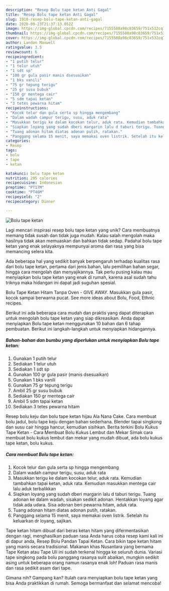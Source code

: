 ```yaml
---
description: "Resep Bolu tape ketan Anti Gagal"
title: "Resep Bolu tape ketan Anti Gagal"
slug: 1910-resep-bolu-tape-ketan-anti-gagal
date: 2020-09-23T21:37:13.052Z
image: https://img-global.cpcdn.com/recipes/7155580a98c83659/751x532cq70/bolu-tape-ketan-foto-resep-utama.jpg
thumbnail: https://img-global.cpcdn.com/recipes/7155580a98c83659/751x532cq70/bolu-tape-ketan-foto-resep-utama.jpg
cover: https://img-global.cpcdn.com/recipes/7155580a98c83659/751x532cq70/bolu-tape-ketan-foto-resep-utama.jpg
author: Landon Maxwell
ratingvalue: 3.5
reviewcount: 6
recipeingredient:
- "1 putih telur"
- "1 telur utuh"
- "1 sdt sp"
- "100 gr gula pasir manis dsesuaikan"
- "1 bks vanili"
- "75 gr tepung terigu"
- "25 gr susu bubuk"
- "150 gr mentega cair"
- "5 sdm tapai ketan"
- "3 tetes pewarna hitam"
recipeinstructions:
- "Kocok telur dan gula serta sp hingga mengembang"
- "Dalam wadah campur terigu, susu, aduk rata"
- "Masukkan terigu ke dalam kocokan telur, aduk rata. Kemudian tambahkan tapai ketan, aduk rata. Kemudian masukkan mentega cair lalu aduk terbalikkan"
- "Siapkan loyang yang sudah dberi margarin lalu d taburi terigu. Tuang adonan ke dalam wadah, sisakan sedikit adonan. Hentakkan loyang agar tidak ada udara. Sisa adonan beri pewarna hitam, aduk rata."
- "Tuang adonan hitam diatas adonan putih, ratakan."
- "Panggang selama 15 menit, saya memakai oven listrik. Setelah itu keluarkan dr loyang, sajikan."
categories:
- Resep
tags:
- bolu
- tape
- ketan

katakunci: bolu tape ketan 
nutrition: 295 calories
recipecuisine: Indonesian
preptime: "PT17M"
cooktime: "PT46M"
recipeyield: "2"
recipecategory: Dinner

---
```



![Bolu tape ketan](https://img-global.cpcdn.com/recipes/7155580a98c83659/751x532cq70/bolu-tape-ketan-foto-resep-utama.jpg)

Lagi mencari inspirasi resep bolu tape ketan yang unik? Cara membuatnya memang tidak susah dan tidak juga mudah. Kalau salah mengolah maka hasilnya tidak akan memuaskan dan bahkan tidak sedap. Padahal bolu tape ketan yang enak selayaknya mempunyai aroma dan rasa yang bisa memancing selera kita.

Ada beberapa hal yang sedikit banyak berpengaruh terhadap kualitas rasa dari bolu tape ketan, pertama dari jenis bahan, lalu pemilihan bahan segar, hingga cara mengolah dan menyajikannya. Tak perlu pusing kalau mau menyiapkan bolu tape ketan yang enak di rumah, karena asal sudah tahu triknya maka hidangan ini dapat jadi suguhan spesial.

Bolu Tape Ketan Hitam Tanpa Oven - GIVE AWAY. Masukkan gula pasir, kocok sampai berwarna pucat. See more ideas about Bolu, Food, Ethnic recipes.


Berikut ini ada beberapa cara mudah dan praktis yang dapat diterapkan untuk mengolah bolu tape ketan yang siap dikreasikan. Anda dapat menyiapkan Bolu tape ketan menggunakan 10 bahan dan 6 tahap pembuatan. Berikut ini langkah-langkah untuk menyiapkan hidangannya.

<!--inarticleads1-->

##### Bahan-bahan dan bumbu yang diperlukan untuk menyiapkan Bolu tape ketan:

1. Gunakan 1 putih telur
1. Sediakan 1 telur utuh
1. Sediakan 1 sdt sp
1. Gunakan 100 gr gula pasir (manis dsesuaikan)
1. Gunakan 1 bks vanili
1. Gunakan 75 gr tepung terigu
1. Ambil 25 gr susu bubuk
1. Sediakan 150 gr mentega cair
1. Ambil 5 sdm tapai ketan
1. Sediakan 3 tetes pewarna hitam


Resep bolu keju dan bolu tape ketan hijau Ala Nana Cake. Cara membuat bolu jadul, bolu tape keju dengan bahan sederhana. Blender tapai singkong dan susu cair hingga hancur, kemudian sisihkan. Berita terkini Bolu Kukus Tape Ketan - Cara Membuat Bolu Kukus Lembut dan Mekar Simak cara membuat bolu kukus lembut dan mekar yang mudah dibuat, ada bolu kukus tape ketan, bolu kukus. 

<!--inarticleads2-->

##### Cara membuat Bolu tape ketan:

1. Kocok telur dan gula serta sp hingga mengembang
1. Dalam wadah campur terigu, susu, aduk rata
1. Masukkan terigu ke dalam kocokan telur, aduk rata. Kemudian tambahkan tapai ketan, aduk rata. Kemudian masukkan mentega cair lalu aduk terbalikkan
1. Siapkan loyang yang sudah dberi margarin lalu d taburi terigu. Tuang adonan ke dalam wadah, sisakan sedikit adonan. Hentakkan loyang agar tidak ada udara. Sisa adonan beri pewarna hitam, aduk rata.
1. Tuang adonan hitam diatas adonan putih, ratakan.
1. Panggang selama 15 menit, saya memakai oven listrik. Setelah itu keluarkan dr loyang, sajikan.


Tape ketan hitam dibuat dari beras ketan hitam yang difermentasikan dengan ragi, menghasilkan paduan rasa Anda harus coba resep kami kali ini di dapur anda, Resep Bolu Pandan Tapai Ketan. Cara bikin tape ketan hitam yang manis secara tradisional. Makanan khas Nusantara yang bernama Tape Ketan atau Tape Uli ini sudah terkenal hingga ke seluruh dunia. Variasi tape singkong pada bolu panggang rasanya sulit abaikan, mungkin sedikit asing untuk beberapa orang namun rasanya enak loh! Paduan rasa manis dan rasa sedikit asam dari tape. 

Gimana nih? Gampang kan? Itulah cara menyiapkan bolu tape ketan yang bisa Anda praktikkan di rumah. Semoga bermanfaat dan selamat mencoba!
